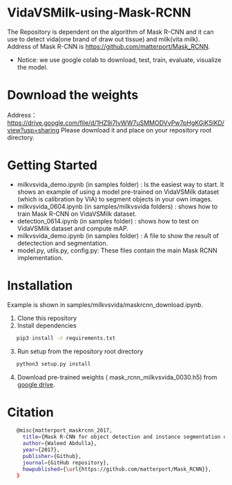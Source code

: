 
# VidaVSMilk-using-Mask-RCNN
The Repository is dependent on the algorithm of Mask R-CNN and it can use to detect vida(one brand of draw out tissue) and milk(vita milk). Address of Mask R-CNN  is https://github.com/matterport/Mask_RCNN. 
* Notice: we use google colab to download, test, train, evaluate, visualize the model.  

# Download the weights 
Address：https://drive.google.com/file/d/1HZ9i7IvWW7uSMMODVvPw7pHgKGjK5lKD/view?usp=sharing
Please download it and place on your repository root directory.

# Getting Started
* milkvsvida_demo.ipynb (in samples folder) : Is the easiest way to start. It shows an example of using a model pre-trained on VidaVSMilk dataset (which is calibration by VIA) to segment objects in your own images.
* milkvsvida_0604.ipynb (in samples/milkvsvida folders) : shows how to train Mask R-CNN on VidaVSMilk dataset. 
* detection_0614.ipynb (in samples folder) : shows how to test on VidaVSMilk dataset and compute mAP.
* milkvsvida_demo.ipynb (in samples folder) : A file to show the result of detectection and segmentation.
* model.py, utils.py, config.py: These files contain the main Mask RCNN implementation.

# Installation
Example is shown in samples/milkvsvida/maskrcnn_download.ipynb.

1. Clone this repository
2. Install dependencies
```bash
   pip3 install -r requirements.txt
   ```
   
3. Run setup from the repository root directory
```bash
   python3 setup.py install
   ```
4. Download pre-trained weights (
mask_rcnn_milkvsvida_0030.h5) from [google drive](https://drive.google.com/file/d/1HZ9i7IvWW7uSMMODVvPw7pHgKGjK5lKD/view?usp=sharing).

# Citation
```bash
   @misc{matterport_maskrcnn_2017,
     title={Mask R-CNN for object detection and instance segmentation on Keras and TensorFlow},
     author={Waleed Abdulla},
     year={2017},
     publisher={Github},
     journal={GitHub repository},
     howpublished={\url{https://github.com/matterport/Mask_RCNN}},
   }
   ```

